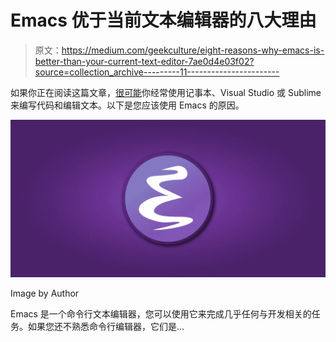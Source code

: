 # Emacs 优于当前文本编辑器的八大理由

> 原文：<https://medium.com/geekculture/eight-reasons-why-emacs-is-better-than-your-current-text-editor-7ae0d4e03f02?source=collection_archive---------11----------------------->

如果你正在阅读这篇文章，[很可能](https://insights.stackoverflow.com/survey/2016#technology-development-environments)你经常使用记事本、Visual Studio 或 Sublime 来编写代码和编辑文本。以下是您应该使用 Emacs 的原因。

![](img/2b399bea5da2ebf1b0c60135f705547e.png)

Image by Author

Emacs 是一个命令行文本编辑器，您可以使用它来完成几乎任何与开发相关的任务。如果您还不熟悉命令行编辑器，它们是…